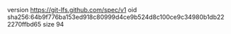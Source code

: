 version https://git-lfs.github.com/spec/v1
oid sha256:64b9f776ba153ed918c80999d4ce9b524d8c100ce9c34980b1db222270ffbd65
size 94
